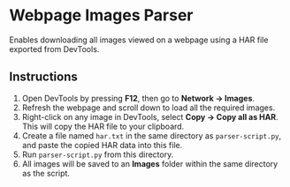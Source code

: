 # Webpage Images Parser

Enables downloading all images viewed on a webpage using a HAR file exported from DevTools.

## Instructions

1. Open DevTools by pressing **F12**, then go to **Network -> Images**.
2. Refresh the webpage and scroll down to load all the required images.
3. Right-click on any image in DevTools, select **Copy -> Copy all as HAR**. This will copy the HAR file to your clipboard.
4. Create a file named `har.txt` in the same directory as `parser-script.py`, and paste the copied HAR data into this file.
5. Run `parser-script.py` from this directory.
6. All images will be saved to an **Images** folder within the same directory as the script.
